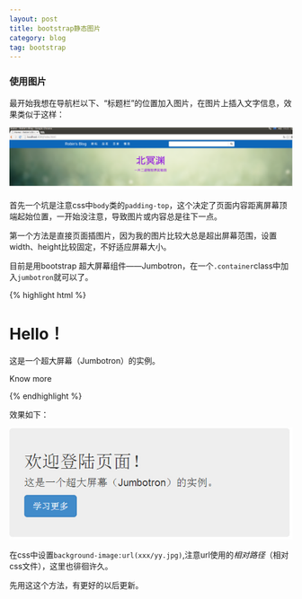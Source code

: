 ```yaml
---
layout: post
title: bootstrap静态图片
category: blog
tag: bootstrap
---
```


### 使用图片

最开始我想在导航栏以下、“标题栏”的位置加入图片，在图片上插入文字信息，效果类似于这样：


<img src="/images/2014-7-3-Learning-bootstrap-image/title-image.png" width="600"></img>

首先一个坑是注意css中`body`类的`padding-top`，这个决定了页面内容距离屏幕顶端起始位置，一开始没注意，导致图片或内容总是往下一点。

第一个方法是直接页面插图片，因为我的图片比较大总是超出屏幕范围，设置width、height比较固定，不好适应屏幕大小。


目前是用bootstrap 超大屏幕组件——Jumbotron，在一个`.container`class中加入`jumbotron`就可以了。

{% highlight html %}
<div class="container">
   <div class="jumbotron">
      <h1>Hello！</h1>
      <p>这是一个超大屏幕（Jumbotron）的实例。</p>
      <p><a class="btn btn-primary btn-lg" role="button">
         Know more</a>
      </p>
   </div>
</div>
{% endhighlight %}

效果如下：

![jumbotron](images/2014-7-3-Learning-bootstrap-image/jumbotron.png)

在css中设置`background-image:url(xxx/yy.jpg)`,注意url使用的*相对路径*（相对css文件），这里也徘徊许久。

先用这这个方法，有更好的以后更新。




